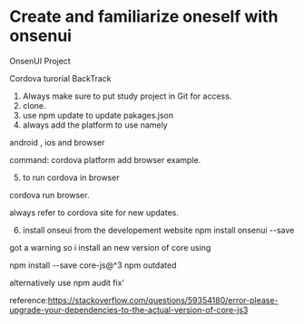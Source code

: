 # Create and familiarize oneself with onsenui


OnsenUI Project


Cordova turorial BackTrack

1. Always make sure to put study project in Git for access.
2. clone.
3. use npm update to update pakages.json
4. always add the platform to use namely

android , ios and browser

command: cordova platform add browser example.

5. to run cordova in browser 

cordova run browser.

always refer to cordova site for new updates.


6. install onseui from the developement website
npm install onsenui --save


got a warning so i install an new version of core
using

npm install --save core-js@^3
npm outdated


alternatively use
npm audit fix'

reference:https://stackoverflow.com/questions/59354180/error-please-upgrade-your-dependencies-to-the-actual-version-of-core-js3
